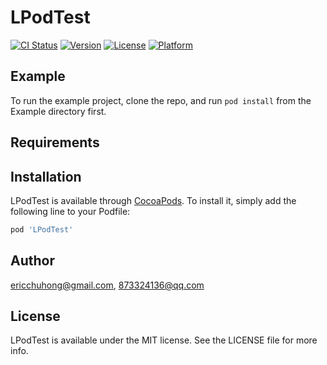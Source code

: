 # LPodTest

[![CI Status](https://img.shields.io/travis/ericchuhong@gmail.com/LPodTest.svg?style=flat)](https://travis-ci.org/ericchuhong@gmail.com/LPodTest)
[![Version](https://img.shields.io/cocoapods/v/LPodTest.svg?style=flat)](https://cocoapods.org/pods/LPodTest)
[![License](https://img.shields.io/cocoapods/l/LPodTest.svg?style=flat)](https://cocoapods.org/pods/LPodTest)
[![Platform](https://img.shields.io/cocoapods/p/LPodTest.svg?style=flat)](https://cocoapods.org/pods/LPodTest)

## Example

To run the example project, clone the repo, and run `pod install` from the Example directory first.

## Requirements

## Installation

LPodTest is available through [CocoaPods](https://cocoapods.org). To install
it, simply add the following line to your Podfile:

```ruby
pod 'LPodTest'
```

## Author

ericchuhong@gmail.com, 873324136@qq.com

## License

LPodTest is available under the MIT license. See the LICENSE file for more info.
